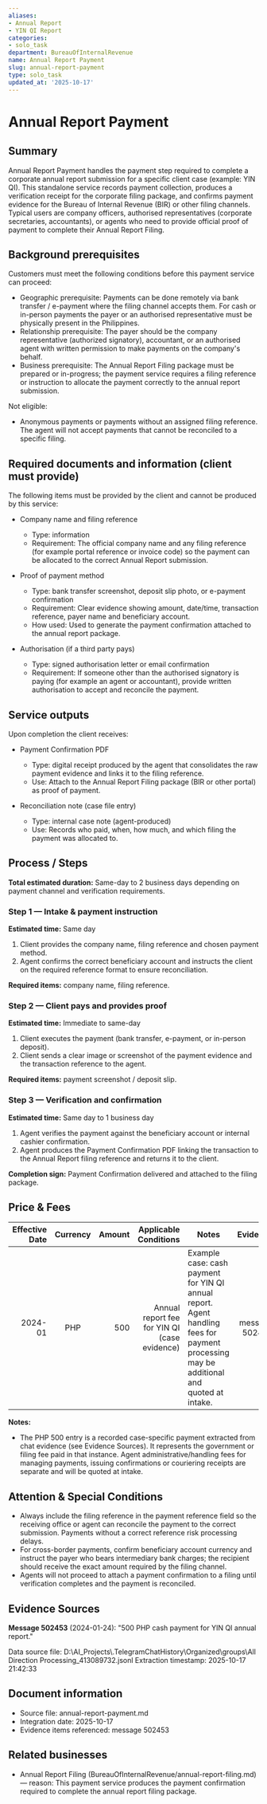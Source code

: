 ```yaml
---
aliases:
- Annual Report
- YIN QI Report
categories:
- solo_task
department: BureauOfInternalRevenue
name: Annual Report Payment
slug: annual-report-payment
type: solo_task
updated_at: '2025-10-17'
---
```


# Annual Report Payment

## Summary

Annual Report Payment handles the payment step required to complete a corporate annual report submission for a specific client case (example: YIN QI). This standalone service records payment collection, produces a verification receipt for the corporate filing package, and confirms payment evidence for the Bureau of Internal Revenue (BIR) or other filing channels. Typical users are company officers, authorised representatives (corporate secretaries, accountants), or agents who need to provide official proof of payment to complete their Annual Report Filing.


## Background prerequisites

Customers must meet the following conditions before this payment service can proceed:

- Geographic prerequisite: Payments can be done remotely via bank transfer / e-payment where the filing channel accepts them. For cash or in-person payments the payer or an authorised representative must be physically present in the Philippines.
- Relationship prerequisite: The payer should be the company representative (authorized signatory), accountant, or an authorised agent with written permission to make payments on the company's behalf.
- Business prerequisite: The Annual Report Filing package must be prepared or in-progress; the payment service requires a filing reference or instruction to allocate the payment correctly to the annual report submission.

Not eligible:
- Anonymous payments or payments without an assigned filing reference. The agent will not accept payments that cannot be reconciled to a specific filing.


## Required documents and information (client must provide)

The following items must be provided by the client and cannot be produced by this service:

- Company name and filing reference
  - Type: information
  - Requirement: The official company name and any filing reference (for example portal reference or invoice code) so the payment can be allocated to the correct Annual Report submission.

- Proof of payment method
  - Type: bank transfer screenshot, deposit slip photo, or e-payment confirmation
  - Requirement: Clear evidence showing amount, date/time, transaction reference, payer name and beneficiary account.
  - How used: Used to generate the payment confirmation attached to the annual report package.

- Authorisation (if a third party pays)
  - Type: signed authorisation letter or email confirmation
  - Requirement: If someone other than the authorised signatory is paying (for example an agent or accountant), provide written authorisation to accept and reconcile the payment.


## Service outputs

Upon completion the client receives:

- Payment Confirmation PDF
  - Type: digital receipt produced by the agent that consolidates the raw payment evidence and links it to the filing reference.
  - Use: Attach to the Annual Report Filing package (BIR or other portal) as proof of payment.

- Reconciliation note (case file entry)
  - Type: internal case note (agent-produced)
  - Use: Records who paid, when, how much, and which filing the payment was allocated to.


## Process / Steps

**Total estimated duration:** Same-day to 2 business days depending on payment channel and verification requirements.

### Step 1 — Intake & payment instruction

**Estimated time:** Same day

1. Client provides the company name, filing reference and chosen payment method.
2. Agent confirms the correct beneficiary account and instructs the client on the required reference format to ensure reconciliation.

**Required items:** company name, filing reference.


### Step 2 — Client pays and provides proof

**Estimated time:** Immediate to same-day

1. Client executes the payment (bank transfer, e-payment, or in-person deposit).
2. Client sends a clear image or screenshot of the payment evidence and the transaction reference to the agent.

**Required items:** payment screenshot / deposit slip.


### Step 3 — Verification and confirmation

**Estimated time:** Same day to 1 business day

1. Agent verifies the payment against the beneficiary account or internal cashier confirmation.
2. Agent produces the Payment Confirmation PDF linking the transaction to the Annual Report filing reference and returns it to the client.

**Completion sign:** Payment Confirmation delivered and attached to the filing package.


## Price & Fees

| Effective Date | Currency | Amount | Applicable Conditions | Notes | Evidence |
|---------------:|:--------:|-------:|---------------------:|------|---------:|
| 2024-01 | PHP | 500 | Annual report fee for YIN QI (case evidence) | Example case: cash payment for YIN QI annual report. Agent handling fees for payment processing may be additional and quoted at intake. | message 502453 |

**Notes:**
- The PHP 500 entry is a recorded case-specific payment extracted from chat evidence (see Evidence Sources). It represents the government or filing fee paid in that instance. Agent administrative/handling fees for managing payments, issuing confirmations or couriering receipts are separate and will be quoted at intake.


## Attention & Special Conditions

- Always include the filing reference in the payment reference field so the receiving office or agent can reconcile the payment to the correct submission. Payments without a correct reference risk processing delays.
- For cross-border payments, confirm beneficiary account currency and instruct the payer who bears intermediary bank charges; the recipient should receive the exact amount required by the filing channel.
- Agents will not proceed to attach a payment confirmation to a filing until verification completes and the payment is reconciled.


## Evidence Sources

**Message 502453** (2024-01-24): "500 PHP cash payment for YIN QI annual report."

Data source file: D:\AI_Projects\\.TelegramChatHistory\\Organized\\groups\\All Direction Processing_413089732.jsonl
Extraction timestamp: 2025-10-17 21:42:33


## Document information
- Source file: annual-report-payment.md
- Integration date: 2025-10-17
- Evidence items referenced: message 502453


## Related businesses
- Annual Report Filing (BureauOfInternalRevenue/annual-report-filing.md) — reason: This payment service produces the payment confirmation required to complete the annual report filing package.

